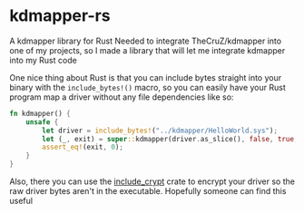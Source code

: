 # kdmapper-rs
A kdmapper library for Rust
Needed to integrate TheCruZ/kdmapper into one of my projects, so I made a library that will let me integrate kdmapper into my Rust code

One nice thing about Rust is that you can include bytes straight into your binary with the `include_bytes!()` macro, so you can easily have your Rust program map a driver without any file dependencies like so:

```rs
fn kdmapper() {
    unsafe {
        let driver = include_bytes!("../kdmapper/HelloWorld.sys");
        let (_, exit) = super::kdmapper(driver.as_slice(), false, true, false, 0, 0).unwrap();
        assert_eq!(exit, 0);
    }
}
```
Also, there you can use the [include_crypt](https://github.com/not-matthias/include_crypt) crate to encrypt your driver so the raw driver bytes aren't in the executable. Hopefully someone can find this useful
